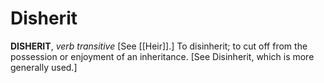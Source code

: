 # Disherit

**DISHERIT**, _verb transitive_ \[See [[Heir]].\] To disinherit; to cut off from the possession or enjoyment of an inheritance. \[See Disinherit, which is more generally used.\]